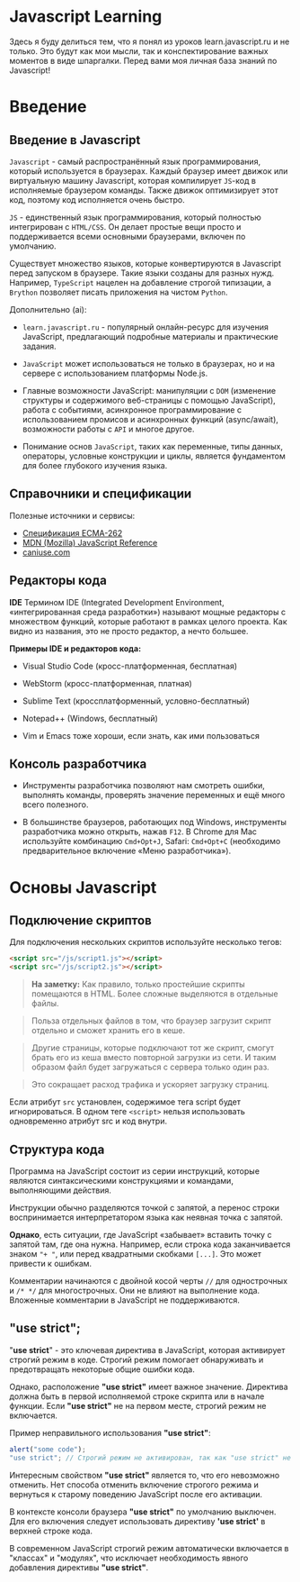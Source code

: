 # Javascript Learning

Здесь я буду делиться тем, что я понял из уроков learn.javascript.ru и не только. Это будут как мои мысли, так и конспектирование важных моментов в виде шпаргалки. Перед вами моя личная база знаний по Javascript!

# Введение

## Введение в Javascript

`Javascript` - самый распространённый язык программирования, который используется в браузерах. Каждый браузер имеет движок или виртуальную машину Javascript, которая компилирует `JS`-код в исполняемые браузером команды. Также движок оптимизирует этот код, поэтому код исполняется очень быстро.

`JS` - единственный язык программирования, который полностью интегрирован с `HTML/CSS`. Он делает простые вещи просто и поддерживается всеми основными браузерами, включен по умолчанию.

Существует множество языков, которые конвертируются в Javascript перед запуском в браузере. Такие языки созданы для разных нужд. Например, `TypeScript` нацелен на добавление строгой типизации, а `Brython` позволяет писать приложения на чистом `Python`.

Дополнительно (ai):

* `learn.javascript.ru` - популярный онлайн-ресурс для изучения JavaScript, предлагающий подробные материалы и практические задания.

* `JavaScript` может использоваться не только в браузерах, но и на сервере с использованием платформы Node.js.

* Главные возможности JavaScript: манипуляции с `DOM` (изменение структуры и содержимого веб-страницы с помощью JavaScript), работа с событиями, асинхронное программирование с использованием промисов и асинхронных функций (async/await), возможности работы с `API` и многое другое.

* Понимание основ `JavaScript`, таких как переменные, типы данных, операторы, условные конструкции и циклы, является фундаментом для более глубокого изучения языка.

## Справочники и спецификации
Полезные источники и сервисы:
* [Спецификация ECMA-262](https://ecma-international.org/publications-and-standards/standards/ecma-262/ "Спецификация ECMA-262 содержит самую глубокую, детальную и формализованную информацию о JavaScript. Она определяет сам язык.")
* [MDN (Mozilla) JavaScript Reference](https://developer.mozilla.org/ru/docs/Web/JavaScript/Reference "Источник информации для получения подробных сведений о функциях языка, методах встроенных объектов и так далее.")
* [caniuse.com](https://caniuse.com/ "Таблицы с информацией о поддержке движков различных возможностей языка JS")

## Редакторы кода
**IDE**
Термином IDE (Integrated Development Environment, «интегрированная среда разработки») называют мощные редакторы с множеством функций, которые работают в рамках целого проекта. Как видно из названия, это не просто редактор, а нечто большее.

**Примеры IDE и редакторов кода:**

* Visual Studio Code (кросс-платформенная, бесплатная)

* WebStorm (кросс-платформенная, платная)

* Sublime Text (кроссплатформенный, условно-бесплатный)

* Notepad++ (Windows, бесплатный)

* Vim и Emacs тоже хороши, если знать, как ими пользоваться



## Консоль разработчика

* Инструменты разработчика позволяют нам смотреть ошибки, выполнять команды, проверять значение переменных и ещё много всего полезного.

* В большинстве браузеров, работающих под Windows, инструменты разработчика можно открыть, нажав `F12`. В Chrome для Mac используйте комбинацию `Cmd+Opt+J`, Safari: `Cmd+Opt+C` (необходимо предварительное включение «Меню разработчика»).

# Основы Javascript

## Подключение скриптов
Для подключения нескольких скриптов используйте несколько тегов:

```html
<script src="/js/script1.js"></script>
<script src="/js/script2.js"></script>
```

> **На заметку:**
> Как правило, только простейшие скрипты помещаются в HTML. Более сложные выделяются в отдельные файлы.

>Польза отдельных файлов в том, что браузер загрузит скрипт отдельно и сможет хранить его в кеше.

>Другие страницы, которые подключают тот же скрипт, смогут брать его из кеша вместо повторной загрузки из сети. И таким образом файл будет загружаться с сервера только один раз.

>Это сокращает расход трафика и ускоряет загрузку страниц.

Если атрибут `src` установлен, содержимое тега script будет игнорироваться.
В одном теге `<script>` нельзя использовать одновременно атрибут src и код внутри.

## Структура кода

Программа на JavaScript состоит из серии инструкций, которые являются синтаксическими конструкциями и командами, выполняющими действия.

Инструкции обычно разделяются точкой с запятой, а перенос строки воспринимается интерпретатором языка как неявная точка с запятой.

**Однако**, есть ситуации, где JavaScript «забывает» вставить точку с запятой там, где она нужна. Например, если строка кода заканчивается знаком `"+ "`, или перед квадратными скобками `[...]`. Это может привести к ошибкам.

Комментарии начинаются с двойной косой черты `//` для однострочных и `/* */` для многострочных. Они не влияют на выполнение кода. Вложенные комментарии в JavaScript не поддерживаются.

## "use strict";

"**use strict**" - это ключевая директива в JavaScript, которая активирует строгий режим в коде. Строгий режим помогает обнаруживать и предотвращать некоторые общие ошибки кода.

Однако, расположение **"use strict"** имеет важное значение. Директива должна быть в первой исполняемой строке скрипта или в начале функции. Если **"use strict"** не на первом месте, строгий режим не включается.

Пример неправильного использования **"use strict"**:

```jsx
alert("some code");
"use strict"; // Строгий режим не активирован, так как "use strict" не на первой строке.

```

Интересным свойством **"use strict"** является то, что его невозможно отменить. Нет способа отменить включение строгого режима и вернуться к старому поведению JavaScript после его активации.

В контексте консоли браузера **"use strict"** по умолчанию выключен. Для его включения следует использовать директиву **'use strict'** в верхней строке кода.

В современном JavaScript строгий режим автоматически включается в "классах" и "модулях", что исключает необходимость явного добавления директивы **"use strict"**.
